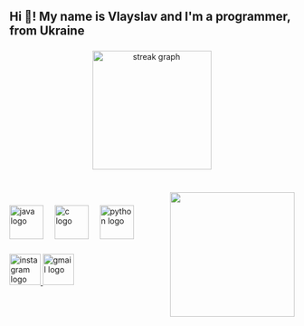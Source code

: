 <h2 align="left">Hi 👋! My name is Vlayslav and I'm a programmer, from Ukraine</h2>

###

<div align="center">

  <img src="https://streak-stats.demolab.com?user=Bul94ka&locale=en&mode=daily&theme=onedark&hide_border=true&border_radius=10" height="210" alt="streak graph"  />
</div>

###

<br clear="both">

<img align="right" height="220" src="https://thumbs.gfycat.com/ShabbyMediumDogwoodtwigborer-max-1mb.gif"  />

###

<div align="left">
  <img src="https://cdn.jsdelivr.net/gh/devicons/devicon/icons/java/java-original.svg" height="60" alt="java logo"  />
  <img width="12" />
  <img src="https://cdn.jsdelivr.net/gh/devicons/devicon/icons/c/c-original.svg" height="60" alt="c logo"  />
  <img width="12" />
  <img src="https://cdn.jsdelivr.net/gh/devicons/devicon/icons/python/python-original.svg" height="60" alt="python logo"  />
</div>

###

<div align="left">
  <a href="https://www.instagram.com/bul94ka/" target="_blank">
    <img src="https://img.shields.io/static/v1?message=Instagram&logo=instagram&label=&color=E4405F&logoColor=white&labelColor=&style=for-the-badge" height="55" alt="instagram logo"  />
  </a>
  <img src="https://img.shields.io/static/v1?message=gmail.com&logo=gmail&label=vgresko.vg@&color=D14836&logoColor=white&labelColor=blue&style=for-the-badge" height="55" alt="gmail logo"  />
</div>

###

